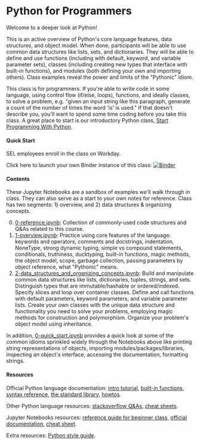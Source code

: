 # Python for Programmers

Welcome to a deeper look at Python!

This is an active overview of Python's core language
features, data structures, and object model.
When done, participants will be able to use common data structures
like lists, sets, and dictionaries. They will be able to define and use
functions (including with default, keyword, and variable parameter sets),
classes (including creating new types that interface with built-in functions),
and modules (both defining your own and importing others). Class examples
reveal the power and limits of the "Pythonic" idiom.

This class is for programmers. If you're able to write code in some language,
using control flow (if/else, loops), functions, and ideally classes, to solve a
problem, e.g. "given an input string like this paragraph, generate a count of
the number of times the word 'is' is used."
If that doesn't describe you, you'll want
to spend some time coding before you take this class. A great place to start is
our introductory Python class,
[Start Programming With Python](../StartProgrammingPython/README.md).

#### Quick Start
SEL employees enroll in the class on Workday.

Click here to launch your own Binder instance of this class:
[![Binder](https://mybinder.org/badge_logo.svg)](https://mybinder.org/v2/gh/Schweitzer-Engineering-Laboratories/programming-classes/main?labpath=PythonForProgrammers)

#### Contents
These Jupyter Notebooks are a sandbox of examples we'll walk through in class.
They can also serve as a start to your own notes for reference. Class has two
segments: 1) overview, and 2) data structures & organizing concepts.

0. [0-reference.ipynb](0-reference.ipynb):
   Collection of commonly-used code structures and Q&As related to this course.
1. [1-overview.ipynb](1-overview.ipynb):
   Practice using core features of the language: keywords and operators,
   comments and docstrings, indentation, NoneType, strong dynamic typing,
   simple vs compound statements, conditionals, truthiness, ducktyping,
   built-in functions, magic methods, the object model, scope, garbage
   collection, passing parameters by object reference, what "Pythonic" means.
2. [2-data_structures_and_organizing_concepts.ipynb](2-data_structures_and_organizing_concepts.ipynb):
   Build and manipulate common data structures like lists, dictionaries, tuples,
   strings, and sets. Distinguish types that are immutable/hashable or
   ordered/indexed. Specify slices and loop over container classes.
   Define and call functions with default parameters, keyword parameters,
   and variable parameter lists. Create your own classes with the unique
   data structure and functionality you need to solve your problems,
   employing magic methods for construction and polymorphism. Organize
   your problem's object model using inheritance.

In addition, [0-quick_start.ipynb](0-quick_start.ipynb) provides a quick
look at some of the common idioms sprinkled widely through the Notebooks above
like printing string representations of objects, importing
modules/packages/libraries, inspecting an object's interface, accessing the
documentation, formatting strings.


#### Resources
Official Python language documentation:
[intro tutorial](https://docs.python.org/3/tutorial/index.html),
[built-in functions](https://docs.python.org/3/library/functions.html),
[syntax reference](https://docs.python.org/3/reference/index.html),
[the standard library](https://docs.python.org/3/library/),
[howtos](https://docs.python.org/3/howto/index.html).

Other Python language resources:
[stackoverflow Q&As](https://stackoverflow.com/questions/tagged/python-3.x),
[cheat sheets](https://ehmatthes.github.io/pcc/cheatsheets/README.html).

Jupyter Notebooks resources:
[reference guide for beginner class](../StartProgrammingPython/0-reference.ipynb),
[official documentation](https://jupyter-notebook.readthedocs.io/en/stable/),
[cheat sheet](https://medium.com/edureka/jupyter-notebook-cheat-sheet-88f60d1aca7).

Extra resources:
[Python style guide](https://www.python.org/dev/peps/pep-0008/).
